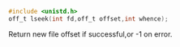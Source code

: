 ```c
#include <unistd.h>
off_t lseek(int fd,off_t offset,int whence);
```

Return new file offset if successful,or -1 on error.